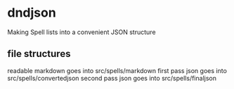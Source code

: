 # dndjson
Making Spell lists into a convenient JSON structure

## file structures
readable markdown goes into src/spells/markdown
first pass json goes into src/spells/convertedjson
second pass json goes into src/spells/finaljson